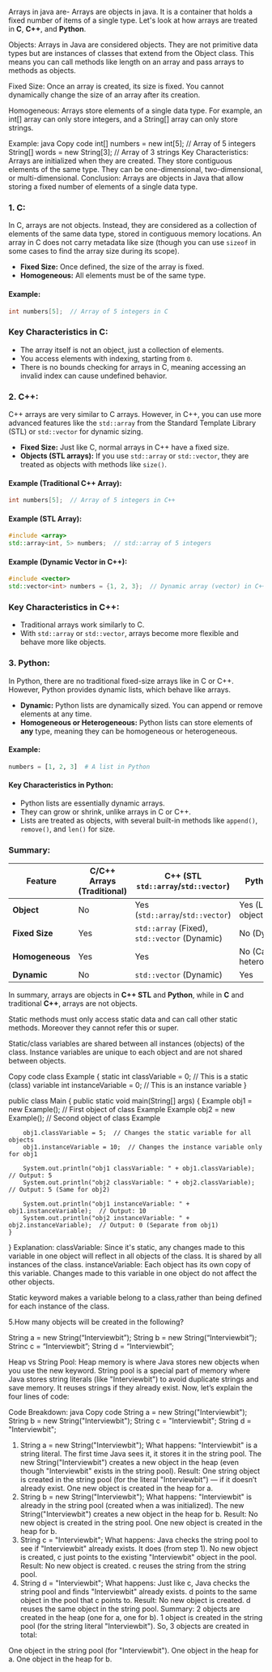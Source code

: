 Arrays in java are-
Arrays are objects in java. It is a container that holds a fixed number of items of a single type.
Let's look at how arrays are treated in **C**, **C++**, and **Python**.

  

Objects: Arrays in Java are considered objects. They are not primitive data types but are instances of classes that extend from the Object class. This means you can call methods like length on an array and pass arrays to methods as objects.

Fixed Size: Once an array is created, its size is fixed. You cannot dynamically change the size of an array after its creation.

Homogeneous: Arrays store elements of a single data type. For example, an int[] array can only store integers, and a String[] array can only store strings.

Example:
java
Copy code
int[] numbers = new int[5]; // Array of 5 integers
String[] words = new String[3]; // Array of 3 strings
Key Characteristics:
Arrays are initialized when they are created.
They store contiguous elements of the same type.
They can be one-dimensional, two-dimensional, or multi-dimensional.
Conclusion:
Arrays are objects in Java that allow storing a fixed number of elements of a single data type.

  
### 1. **C:**
In C, arrays are not objects. Instead, they are considered as a collection of elements of the same data type, stored in contiguous memory locations. An array in C does not carry metadata like size (though you can use `sizeof` in some cases to find the array size during its scope).

- **Fixed Size:** Once defined, the size of the array is fixed.
- **Homogeneous:** All elements must be of the same type.

#### Example:
```c
int numbers[5];  // Array of 5 integers in C
```

### Key Characteristics in C:
- The array itself is not an object, just a collection of elements.
- You access elements with indexing, starting from `0`.
- There is no bounds checking for arrays in C, meaning accessing an invalid index can cause undefined behavior.

### 2. **C++:**
C++ arrays are very similar to C arrays. However, in C++, you can use more advanced features like the `std::array` from the Standard Template Library (STL) or `std::vector` for dynamic sizing.

- **Fixed Size:** Just like C, normal arrays in C++ have a fixed size.
- **Objects (STL arrays):** If you use `std::array` or `std::vector`, they are treated as objects with methods like `size()`.

#### Example (Traditional C++ Array):
```cpp
int numbers[5];  // Array of 5 integers in C++
```

#### Example (STL Array):
```cpp
#include <array>
std::array<int, 5> numbers;  // std::array of 5 integers
```

#### Example (Dynamic Vector in C++):
```cpp
#include <vector>
std::vector<int> numbers = {1, 2, 3};  // Dynamic array (vector) in C++
```

### Key Characteristics in C++:
- Traditional arrays work similarly to C.
- With `std::array` or `std::vector`, arrays become more flexible and behave more like objects.

### 3. **Python:**
In Python, there are no traditional fixed-size arrays like in C or C++. However, Python provides dynamic lists, which behave like arrays.

- **Dynamic:** Python lists are dynamically sized. You can append or remove elements at any time.
- **Homogeneous or Heterogeneous:** Python lists can store elements of **any** type, meaning they can be homogeneous or heterogeneous.

#### Example:
```python
numbers = [1, 2, 3]  # A list in Python
```

#### Key Characteristics in Python:
- Python lists are essentially dynamic arrays.
- They can grow or shrink, unlike arrays in C or C++.
- Lists are treated as objects, with several built-in methods like `append()`, `remove()`, and `len()` for size.

### Summary:

| Feature       | C/C++ Arrays (Traditional) | C++ (STL `std::array`/`std::vector`) | Python Lists     |
|---------------|----------------------------|--------------------------------------|------------------|
| **Object**    | No                         | Yes (`std::array`/`std::vector`)     | Yes (List object)|
| **Fixed Size**| Yes                        | `std::array` (Fixed), `std::vector` (Dynamic) | No (Dynamic)     |
| **Homogeneous**| Yes                       | Yes                                  | No (Can be heterogeneous)|
| **Dynamic**   | No                         | `std::vector` (Dynamic)              | Yes              |

In summary, arrays are objects in **C++ STL** and **Python**, while in **C** and traditional **C++**, arrays are not objects.



Static methods must only access static data and can call other static methods. Moreover they cannot refer this or super.

Static/class variables are shared between all instances (objects) of the class.
Instance variables are unique to each object and are not shared between objects.


Copy code
class Example {
    static int classVariable = 0;  // This is a static (class) variable
    int instanceVariable = 0;  // This is an instance variable
}

public class Main {
    public static void main(String[] args) {
        Example obj1 = new Example();  // First object of class Example
        Example obj2 = new Example();  // Second object of class Example

        obj1.classVariable = 5;  // Changes the static variable for all objects
        obj1.instanceVariable = 10;  // Changes the instance variable only for obj1

        System.out.println("obj1 classVariable: " + obj1.classVariable);  // Output: 5
        System.out.println("obj2 classVariable: " + obj2.classVariable);  // Output: 5 (Same for obj2)

        System.out.println("obj1 instanceVariable: " + obj1.instanceVariable);  // Output: 10
        System.out.println("obj2 instanceVariable: " + obj2.instanceVariable);  // Output: 0 (Separate from obj1)
    }
}
Explanation:
classVariable: Since it's static, any changes made to this variable in one object will reflect in all objects of the class. It is shared by all instances of the class.
instanceVariable: Each object has its own copy of this variable. Changes made to this variable in one object do not affect the other objects.

Static keyword makes a variable belong to a class,rather than being defined for each instance of the class.

 
5.How many objects will be created in the following?

String a = new String(“Interviewbit”);
String b = new String(“Interviewbit”);
Strinc c = “Interviewbit”;
String d = “Interviewbit”;

Heap vs String Pool:
Heap memory is where Java stores new objects when you use the new keyword.
String pool is a special part of memory where Java stores string literals (like "Interviewbit") to avoid duplicate strings and save memory. It reuses strings if they already exist.
Now, let’s explain the four lines of code:

Code Breakdown:
java
Copy code
String a = new String("Interviewbit");
String b = new String("Interviewbit");
String c = "Interviewbit";
String d = "Interviewbit";
1. String a = new String("Interviewbit");
What happens:
"Interviewbit" is a string literal. The first time Java sees it, it stores it in the string pool.
The new String("Interviewbit") creates a new object in the heap (even though "Interviewbit" exists in the string pool).
Result:
One string object is created in the string pool (for the literal "Interviewbit") — if it doesn’t already exist.
One new object is created in the heap for a.
2. String b = new String("Interviewbit");
What happens:
"Interviewbit" is already in the string pool (created when a was initialized).
The new String("Interviewbit") creates a new object in the heap for b.
Result:
No new object is created in the string pool.
One new object is created in the heap for b.
3. String c = "Interviewbit";
What happens:
Java checks the string pool to see if "Interviewbit" already exists. It does (from step 1).
No new object is created, c just points to the existing "Interviewbit" object in the pool.
Result:
No new object is created. c reuses the string from the string pool.
4. String d = "Interviewbit";
What happens:
Just like c, Java checks the string pool and finds "Interviewbit" already exists.
d points to the same object in the pool that c points to.
Result:
No new object is created. d reuses the same object in the string pool.
Summary:
2 objects are created in the heap (one for a, one for b).
1 object is created in the string pool (for the string literal "Interviewbit").
So, 3 objects are created in total:

One object in the string pool (for "Interviewbit").
One object in the heap for a.
One object in the heap for b.

  
